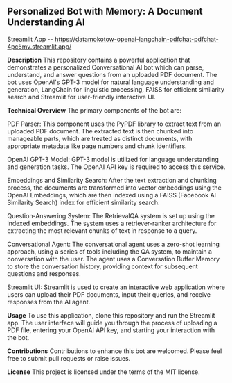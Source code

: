 ## Personalized Bot with Memory: A Document Understanding AI

Streamlit App -- https://datamokotow-openai-langchain-pdfchat-pdfchat-4pc5mv.streamlit.app/

**Description**
This repository contains a powerful application that demonstrates a personalized Conversational AI bot which can parse, understand, and answer questions from an uploaded PDF document. The bot uses OpenAI's GPT-3 model for natural language understanding and generation, LangChain for linguistic processing, FAISS for efficient similarity search and Streamlit for user-friendly interactive UI.

**Technical Overview**
The primary components of the bot are:

PDF Parser: This component uses the PyPDF library to extract text from an uploaded PDF document. The extracted text is then chunked into manageable parts, which are treated as distinct documents, with appropriate metadata like page numbers and chunk identifiers.

OpenAI GPT-3 Model: GPT-3 model is utilized for language understanding and generation tasks. The OpenAI API key is required to access this service.

Embeddings and Similarity Search: After the text extraction and chunking process, the documents are transformed into vector embeddings using the OpenAI Embeddings, which are then indexed using a FAISS (Facebook AI Similarity Search) index for efficient similarity search.

Question-Answering System: The RetrievalQA system is set up using the indexed embeddings. The system uses a retriever-ranker architecture for extracting the most relevant chunks of text in response to a query.

Conversational Agent: The conversational agent uses a zero-shot learning approach, using a series of tools including the QA system, to maintain a conversation with the user. The agent uses a Conversation Buffer Memory to store the conversation history, providing context for subsequent questions and responses.

Streamlit UI: Streamlit is used to create an interactive web application where users can upload their PDF documents, input their queries, and receive responses from the AI agent.

**Usage**
To use this application, clone this repository and run the Streamlit app. The user interface will guide you through the process of uploading a PDF file, entering your OpenAI API key, and starting your interaction with the bot.

**Contributions**
Contributions to enhance this bot are welcomed. Please feel free to submit pull requests or raise issues.

**License**
This project is licensed under the terms of the MIT license.




